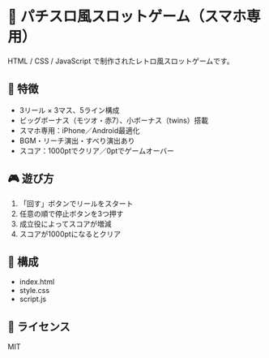 # 🎰 パチスロ風スロットゲーム（スマホ専用）

HTML / CSS / JavaScript で制作されたレトロ風スロットゲームです。

## 📱 特徴

- 3リール × 3マス、5ライン構成
- ビッグボーナス（モツオ・赤7）、小ボーナス（twins）搭載
- スマホ専用：iPhone／Android最適化
- BGM・リーチ演出・すべり演出あり
- スコア：1000ptでクリア／0ptでゲームオーバー

## 🎮 遊び方

1. 「回す」ボタンでリールをスタート
2. 任意の順で停止ボタンを3つ押す
3. 成立役によってスコアが増減
4. スコアが1000ptになるとクリア

## 📂 構成

- index.html
- style.css
- script.js

## 📄 ライセンス

MIT
